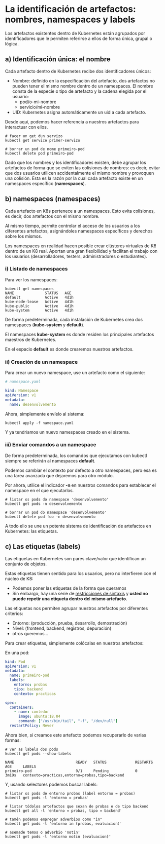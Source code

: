 # La identificación de artefactos: nombres, namespaces y labels

Los artefactos existentes dentro de Kubernetes están agrupados por identificadores que le permiten referirse a ellos de forma única, grupal o lógica.

## a) Identificación única: el nombre

Cada artefacto dentro de Kubernetes recibe dos identificadores únicos:

- Nombre: definido en la especificación del artefacto, dos artefactos no pueden tener el mismo nombre dentro de un namespaces. El nombre consta de la especie o tipo de artefacto y la cadena elegida por el usuario:
  - pod/o-mi-nombre
  - servicio/mi-nombre
- UID: Kubernetes asigna automáticamente un uid a cada artefacto.

Desde aquí, podemos hacer referencia a nuestros artefactos para interactuar con ellos.

```shell
# facer un get dun servizo
kubectl get service primer-servizo

# borrar un pod de nome primeiro-pod
kubectl delete pod primeiro-pod
```

Dado que los nombres y los identificadores existen, debe agrupar los artefactos de forma que se eviten las colisiones de nombres: es decir, evitar que dos usuarios utilicen accidentalmente el mismo nombre y provoquen una colisión. Esta es la razón por la cual cada artefacto existe en un namespaces específico (**namespaces**).

## b) namespaces (namespaces)

Cada artefacto en K8s pertenece a un namespaces. Esto evita colisiones, es decir, dos artefactos con el mismo nombre.

Al mismo tiempo, permite controlar el acceso de los usuarios a los diferentes artefactos, asignándoles namespaces específicos y derechos sobre los mismos.

Los namespaces en realidad hacen posible crear clústeres virtuales de K8 dentro de un K8 real. Aportan una gran flexibilidad y facilitan el trabajo con los usuarios (desarrolladores, testers, administradores o estudiantes).

### i) Listado de namespaces

Para ver los namespaces:

```shell
kubectl get namespaces
NAME              STATUS   AGE
default           Active   4d1h
kube-node-lease   Active   4d1h
kube-public       Active   4d1h
kube-system       Active   4d1h
```

De forma predeterminada, cada instalación de Kubernetes crea dos namespaces (**kube-system** y **default**).

El namespaces **kube-system** es donde residen los principales artefactos maestros de Kubernetes.

En el espacio **default** es donde crearemos nuestros artefactos.

### ii) Creación de un namespace

Para crear un nuevo namespace, use un artefacto como el siguiente:

```yaml
# namespace.yaml

kind: Namespace
apiVersion: v1
metadata:
  name: desenvolvemento
```

Ahora, simplemente envíelo al sistema:

```shell
kubectl apply -f namespace.yaml
```

Y ya tendríamos un nuevo namespaces creado en el sistema.

### iii) Enviar comandos a un namespace

De forma predeterminada, los comandos que ejecutamos con kubectl siempre se referirán al namespaces **default**.

Podemos cambiar el contexto por defecto a otro namespaces, pero esa es una tarea avanzada que dejaremos para otro módulo.

Por ahora, utilice el indicador **-n <namespace>** en nuestros comandos para establecer el namespace en el que ejecutarlos.

```shell
# listar os pods do namespace 'desenvolvemento'
kubectl get pods -n desenvolvemento

# borrar un pod do namespace 'desenvolvemento'
kubectl delete pod foo -n desenvolvemento
```
A todo ello se une un potente sistema de identificación de artefactos en Kubernetes: las etiquetas.

## c) Las etiquetas (labels)

Las etiquetas en Kubernetes son pares clave/valor que identifican un conjunto de objetos.

Estas etiquetas tienen sentido para los usuarios, pero no interfieren con el núcleo de K8:

- Podemos poner las etiquetas de la forma que queramos
- Sin embargo, hay una serie de [restricciones de sintaxis](https://kubernetes.io/docs/concepts/overview/working-with-objects/labels/#syntax-and-character-set) y **usted no puede repetir una etiqueta dentro del mismo artefacto**.

Las etiquetas nos permiten agrupar nuestros artefactos por diferentes criterios:

- Entorno: (producción, prueba, desarrollo, demostración)
- Nivel: (frontend, backend, registros, depuración)
- otros queremos...

Para crear etiquetas, simplemente colócalas en nuestros artefactos:

En una pod:

```yaml
kind: Pod
apiVersion: v1
metadata:
  name: primeiro-pod
  labels:
    entorno: probas
    tipo: backend
    contexto: practicas

spec:
  containers:
    - name: contedor
      image: ubuntu:18.04
      command: ["/usr/bin/tail", "-f", "/dev/null"]
  restartPolicy: Never
```

Ahora bien, si creamos este artefacto podemos recuperarlo de varias formas:

```shell
# ver as labels dos pods
kubectl get pods --show-labels

NAME                            READY   STATUS             RESTARTS   AGE     LABELS
primeiro-pod                    0/1     Pending            0          3m19s   contexto=practicas,entorno=probas,tipo=backend
```
Y, usando selectores podemos buscar labels:

```shell
# listar os pods de entorno probas (label entorno = probas)
kubectl get pods -l 'entorno = probas'

# listar tódolos artefactos que sexan de probas e de tipo backend
kubectl get all -l 'entorno = probas, tipo = backend'

# tamén podemos empregar adverbios como "in"
kubectl get pods -l 'entorno in (probas, evaluacion)'

# asemade temos o adverbio 'notin'
kubectl get pods -l 'entorno notin (evaluacion)'
```
